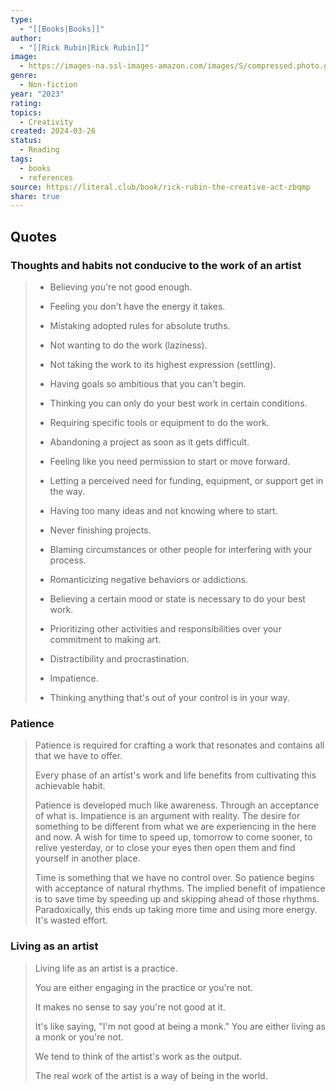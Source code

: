 ```yaml
---
type:
  - "[[Books|Books]]"
author:
  - "[[Rick Rubin|Rick Rubin]]"
image:
  - https://images-na.ssl-images-amazon.com/images/S/compressed.photo.goodreads.com/books/1663707011i/60965426.jpg
genre:
  - Non-fiction
year: "2023"
rating: 
topics:
  - Creativity
created: 2024-03-26
status:
  - Reading
tags:
  - books
  - references
source: https://literal.club/book/rick-rubin-the-creative-act-zbqmp
share: true
---
```


## Quotes
### Thoughts and habits not conducive to the work of an artist
>  - ﻿﻿Believing you're not good enough.
> 
> - ﻿﻿Feeling you don't have the energy it takes.
> 
> - ﻿﻿Mistaking adopted rules for absolute truths.
> 
> - ﻿﻿Not wanting to do the work (laziness).
> 
> - ﻿﻿Not taking the work to its highest expression (settling).
> 
> - ﻿﻿Having goals so ambitious that you can't begin.
> 
> - ﻿﻿Thinking you can only do your best work in certain conditions.
> 
> - ﻿﻿Requiring specific tools or equipment to do the work.
> 
> - ﻿﻿Abandoning a project as soon as it gets difficult.
> 
> - ﻿﻿Feeling like you need permission to start or move forward.
> 
> - ﻿﻿Letting a perceived need for funding, equipment, or support get in the way.
> 
> - ﻿﻿Having too many ideas and not knowing where to start.
> 
> - ﻿﻿Never finishing projects.
> 
> - ﻿﻿Blaming circumstances or other people for interfering with your process.
> 
> - ﻿﻿Romanticizing negative behaviors or addictions.
> 
> - ﻿﻿Believing a certain mood or state is necessary to do your best work.
> 
> - ﻿﻿Prioritizing other activities and responsibilities over your commitment to making art.
> 
> - ﻿﻿Distractibility and procrastination.
> 
> - ﻿﻿Impatience.
> 
> - ﻿﻿Thinking anything that's out of your control is in your way.

### Patience
> Patience is required for crafting a work that resonates and contains all that we have to offer.
> 
> Every phase of an artist's work and life benefits from cultivating this achievable habit.
> 
> Patience is developed much like awareness. Through an acceptance of what is. Impatience is an argument with reality. The desire for something to be different from what we are experiencing in the here and now. A wish for time to speed up, tomorrow to come sooner, to relive yesterday, or to close your eyes then open them and find yourself in another place.
> 
> Time is something that we have no control over. So patience begins with acceptance of natural rhythms. The implied benefit of impatience is to save time by speeding up and skipping ahead of those rhythms. Paradoxically, this ends up taking more time and using more energy. It's wasted effort.

### Living as an artist
> Living life as an artist is a practice.
> 
> You are either engaging in the practice or you're not.
> 
> It makes no sense to say you're not good at it.
> 
> It's like saying, "I'm not good at being a monk." You are either living as a monk or you're not.
> 
> We tend to think of the artist's work as the output.
> 
> The real work of the artist is a way of being in the world.
